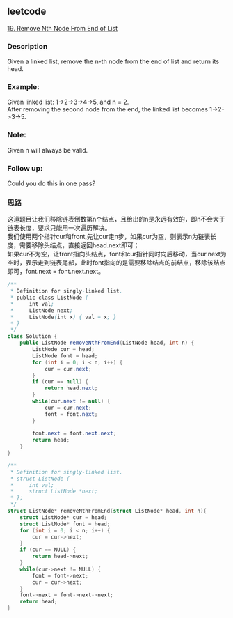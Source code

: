 ## leetcode  
[19. Remove Nth Node From End of List](https://leetcode.com/problems/reverse-linked-list/)

### Description
Given a linked list, remove the n-th node from the end of list and return its head.  
### Example:  
Given linked list: 1->2->3->4->5, and n = 2.  
After removing the second node from the end, the linked list becomes 1->2->3->5.  
### Note:  
Given n will always be valid.  
### Follow up:  
Could you do this in one pass?  

### 思路    
这道题目让我们移除链表倒数第n个结点，且给出的n是永远有效的，即n不会大于链表长度，要求只能用一次遍历解决。  
我们使用两个指针cur和front,先让cur走n步，如果cur为空，则表示n为链表长度，需要移除头结点，直接返回head.next即可；  
如果cur不为空，让front指向头结点，font和cur指针同时向后移动，当cur.next为空时，表示走到链表尾部，此时font指向的是需要移除结点的前结点，移除该结点即可，font.next = font.next.next。

```Java
/**
 * Definition for singly-linked list.
 * public class ListNode {
 *     int val;
 *     ListNode next;
 *     ListNode(int x) { val = x; }
 * }
 */
class Solution {
    public ListNode removeNthFromEnd(ListNode head, int n) {
        ListNode cur = head;
        ListNode font = head;
        for (int i = 0; i < n; i++) {
            cur = cur.next;
        }
        if (cur == null) {
            return head.next;
        }
        while(cur.next != null) {
            cur = cur.next;
            font = font.next;
        }
        
        font.next = font.next.next;
        return head;
    }
}
```
```C
/**
 * Definition for singly-linked list.
 * struct ListNode {
 *     int val;
 *     struct ListNode *next;
 * };
 */
struct ListNode* removeNthFromEnd(struct ListNode* head, int n){
    struct ListNode* cur = head;
    struct ListNode* font = head;
    for (int i = 0; i < n; i++) {
        cur = cur->next;
    }
    if (cur == NULL) {
        return head->next;
    }
    while(cur->next != NULL) {
        font = font->next;
        cur = cur->next;
    }
    font->next = font->next->next;
    return head;
}
```
